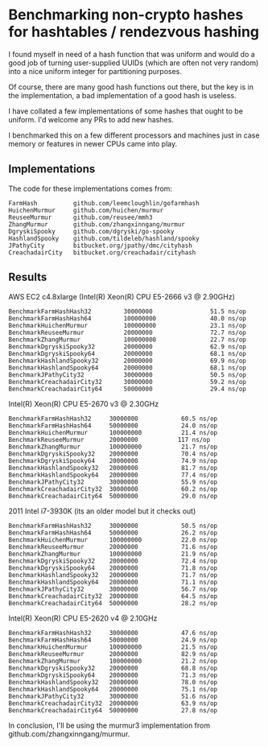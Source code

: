 # Benchmarking non-crypto hashes for hashtables / rendezvous hashing

I found myself in need of a hash function that was uniform and would do a
good job of turning user-supplied UUIDs (which are often not very random)
into a nice uniform integer for partitioning purposes.

Of course, there are many good hash functions out there, but the key is
in the implementation, a bad implementation of a good hash is useless.

I have collated a few implementations of some hashes that ought to be
uniform. I'd welcome any PRs to add new hashes.

I benchmarked this on a few different processors and machines just in
case memory or features in newer CPUs came into play.

## Implementations

The code for these implementations comes from:

```
FarmHash          github.com/leemcloughlin/gofarmhash
HuichenMurmur     github.com/huichen/murmur
ReuseeMurmur      github.com/reusee/mmh3
ZhangMurmur       github.com/zhangxinngang/murmur
DgryskiSpooky     github.com/dgryski/go-spooky
HashlandSpooky    github.com/tildeleb/hashland/spooky
JPathyCity        bitbucket.org/jpathy/dmc/cityhash
CreachadairCity   bitbucket.org/creachadair/cityhash
```

## Results

AWS EC2 c4.8xlarge (Intel(R) Xeon(R) CPU E5-2666 v3 @ 2.90GHz)
```
BenchmarkFarmHashHash32         30000000                51.5 ns/op
BenchmarkFarmHashHash64         100000000               40.0 ns/op
BenchmarkHuichenMurmur          100000000               23.1 ns/op
BenchmarkReuseeMurmur           20000000                72.7 ns/op
BenchmarkZhangMurmur            100000000               22.7 ns/op
BenchmarkDgryskiSpooky32        20000000                62.9 ns/op
BenchmarkDgryskiSpooky64        20000000                68.1 ns/op
BenchmarkHashlandSpooky32       20000000                69.9 ns/op
BenchmarkHashlandSpooky64       20000000                68.1 ns/op
BenchmarkJPathyCity32           30000000                50.5 ns/op
BenchmarkCreachadairCity32      30000000                59.2 ns/op
BenchmarkCreachadairCity64      50000000                29.4 ns/op
```

Intel(R) Xeon(R) CPU E5-2670 v3 @ 2.30GHz
```
BenchmarkFarmHashHash32   	30000000	        60.5 ns/op
BenchmarkFarmHashHash64   	50000000	        24.0 ns/op
BenchmarkHuichenMurmur    	100000000	        21.4 ns/op
BenchmarkReuseeMurmur     	20000000	       117 ns/op
BenchmarkZhangMurmur      	100000000	        21.7 ns/op
BenchmarkDgryskiSpooky32  	20000000	        70.4 ns/op
BenchmarkDgryskiSpooky64  	20000000	        74.9 ns/op
BenchmarkHashlandSpooky32 	20000000	        81.7 ns/op
BenchmarkHashlandSpooky64 	20000000	        77.4 ns/op
BenchmarkJPathyCity32     	30000000	        55.9 ns/op
BenchmarkCreachadairCity32	30000000	        60.2 ns/op
BenchmarkCreachadairCity64	50000000	        29.0 ns/op
```

2011 Intel i7-3930K (its an older model but it checks out)

```
BenchmarkFarmHashHash32   	30000000	        50.5 ns/op
BenchmarkFarmHashHash64   	50000000	        26.2 ns/op
BenchmarkHuichenMurmur    	100000000	        22.0 ns/op
BenchmarkReuseeMurmur     	20000000	        71.6 ns/op
BenchmarkZhangMurmur      	100000000	        21.9 ns/op
BenchmarkDgryskiSpooky32  	20000000	        72.4 ns/op
BenchmarkDgryskiSpooky64  	20000000	        71.8 ns/op
BenchmarkHashlandSpooky32 	20000000	        71.7 ns/op
BenchmarkHashlandSpooky64 	20000000	        71.1 ns/op
BenchmarkJPathyCity32     	30000000	        56.7 ns/op
BenchmarkCreachadairCity32	20000000	        64.5 ns/op
BenchmarkCreachadairCity64	50000000	        28.2 ns/op
```

Intel(R) Xeon(R) CPU E5-2620 v4 @ 2.10GHz
```
BenchmarkFarmHashHash32   	30000000	        47.6 ns/op
BenchmarkFarmHashHash64   	50000000	        24.9 ns/op
BenchmarkHuichenMurmur    	100000000	        21.5 ns/op
BenchmarkReuseeMurmur     	20000000	        82.9 ns/op
BenchmarkZhangMurmur      	100000000	        21.2 ns/op
BenchmarkDgryskiSpooky32  	20000000	        68.8 ns/op
BenchmarkDgryskiSpooky64  	20000000	        71.3 ns/op
BenchmarkHashlandSpooky32 	20000000	        78.0 ns/op
BenchmarkHashlandSpooky64 	20000000	        75.1 ns/op
BenchmarkJPathyCity32     	30000000	        51.6 ns/op
BenchmarkCreachadairCity32	20000000	        63.9 ns/op
BenchmarkCreachadairCity64	50000000	        27.8 ns/op
```

In conclusion, I'll be using the murmur3 implementation from github.com/zhangxinngang/murmur.
